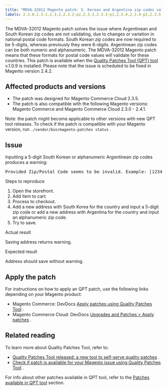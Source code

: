 ```yaml
---
title: "MDVA-32012 Magento patch: S. Korean and Argentina zip codes validation"
labels: 2.3.0,2.3.1,2.3.2,2.3.2-p2,2.3.3,2.3.3-p1,2.3.4,2.3.4-p2,2.3.5,2.3.5-p1,2.3.5-p2,2.3.6,2.4.0,2.4.0-p1,2.4.1,Argentina,Korea,QPT 1.0.9,QPT patches,Magento Commerce,Magento Commerce Cloud,address,support tools,zip/postal code seems to be invalid
---
```


The MDVA-32012 Magento patch solves the issue where Argentinean and South Korean zip codes are not validating, due to changes or variation in national postal code formats. South Korean zip codes are now required to be 5-digits, whereas previously they were 6-digits. Argentinean zip codes can be both numeric and alphanumeric. The MDVA-32012 Magento patch means that these formats for postal code values will validate for these countries. This patch is available when the [Quality Patches Tool (QPT) tool](https://support.magento.com/hc/en-us/articles/360047139492) v.1.0.9 is installed. Please note that the issue is scheduled to be fixed in Magento version 2.4.2.

## Affected products and versions

* The patch was designed for Magento Commerce Cloud 2.3.5.
* The patch is also compatible with the following Magento versions: Magento Commerce and Magento Commerce Cloud 2.3.0 - 2.4.1.

Note: the patch might become applicable to other versions with new QPT tool releases. To check if the patch is compatible with your Magento version, run `./vendor/bin/magento-patches status` .

## Issue

Inputting a 5-digit South Korean or alphanumeric Argentinean zip codes produces a warning:

<pre>Provided Zip/Postal Code seems to be invalid. Example: [1234 (<em>if inputted</em> <em>an</em> <em>alphanumeric Argentinean address</em>)]<em>or</em>[123-456 (<em>if inputted a</em> <em>5-digit South Korean address)</em>]. If you believe it is the right one you can ignore this notice.</pre>

 <span class="wysiwyg-underline">Steps to reproduce</span> 

1. Open the storefront.
1. Add item to cart.
1. Process to checkout.
1. Add a new address with South Korea for the country and input a 5-digit zip code or add a new address with Argentina for the country and input an alphanumeric zip code.
1. Try to save.

 <span class="wysiwyg-underline">Actual result</span> 

Saving address returns warning.

 <span class="wysiwyg-underline">Expected result</span> 

Address should save without warning.

## Apply the patch

For instructions on how to apply an QPT patch, use the following links depending on your Magento product:

* Magento Commerce: DevDocs [Apply patches using Quality Patches Tool](https://devdocs.magento.com/guides/v2.4/comp-mgr/patching/mqp.html) .
* Magento Commerce Cloud: DevDocs [Upgrades and Patches > Apply patches](https://devdocs.magento.com/cloud/project/project-patch.html) .

## Related reading

To learn more about Quality Patches Tool, refer to:

* [Quality Patches Tool released: a new tool to self-serve quality patches](https://support.magento.com/hc/en-us/articles/360047139492) .
* [Check if patch is available for your Magento issue using Quality Patches Tool](https://support.magento.com/hc/en-us/articles/360047125252) .

For info about other patches available in QPT tool, refer to the [Patches available in QPT tool](https://support.magento.com/hc/en-us/sections/360010506631-Patches-available-in-QPT-tool-) section.